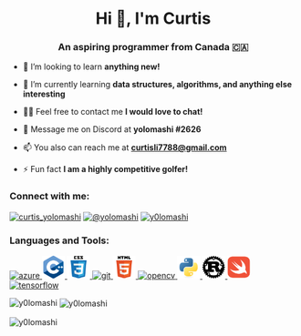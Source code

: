 <h1 align="center">Hi 👋, I'm Curtis</h1>
<h3 align="center">An aspiring programmer from Canada 🇨🇦</h3>

- 🤝 I’m looking to learn **anything new!**

- 🌱 I’m currently learning **data structures, algorithms, and anything else interesting**

- 👨‍💻 Feel free to contact me **I would love to chat!**

- 💬 Message me on Discord at **yolomashi #2626**

- 📫 You also can reach me at **curtisli7788@gmail.com**

- ⚡ Fun fact **I am a highly competitive golfer!**

<h3 align="left">Connect with me:</h3>
<p align="left">
<a href="https://instagram.com/curtis_yolomashi" target="blank"><img align="center" src="https://raw.githubusercontent.com/rahuldkjain/github-profile-readme-generator/master/src/images/icons/Social/instagram.svg" alt="curtis_yolomashi" height="30" width="40" /></a>
<a href="https://www.youtube.com/c/@yolomashi" target="blank"><img align="center" src="https://raw.githubusercontent.com/rahuldkjain/github-profile-readme-generator/master/src/images/icons/Social/youtube.svg" alt="@yolomashi" height="30" width="40" /></a>
<a href="https://www.leetcode.com/y0lomashi" target="blank"><img align="center" src="https://raw.githubusercontent.com/rahuldkjain/github-profile-readme-generator/master/src/images/icons/Social/leet-code.svg" alt="y0lomashi" height="30" width="40" /></a>
</p>

<h3 align="left">Languages and Tools:</h3>
<p align="left"> <a href="https://azure.microsoft.com/en-in/" target="_blank" rel="noreferrer"> <img src="https://www.vectorlogo.zone/logos/microsoft_azure/microsoft_azure-icon.svg" alt="azure" width="40" height="40"/> </a> <a href="https://www.w3schools.com/cpp/" target="_blank" rel="noreferrer"> <img src="https://raw.githubusercontent.com/devicons/devicon/master/icons/cplusplus/cplusplus-original.svg" alt="cplusplus" width="40" height="40"/> </a> <a href="https://www.w3schools.com/css/" target="_blank" rel="noreferrer"> <img src="https://raw.githubusercontent.com/devicons/devicon/master/icons/css3/css3-original-wordmark.svg" alt="css3" width="40" height="40"/> </a> <a href="https://git-scm.com/" target="_blank" rel="noreferrer"> <img src="https://www.vectorlogo.zone/logos/git-scm/git-scm-icon.svg" alt="git" width="40" height="40"/> </a> <a href="https://www.w3.org/html/" target="_blank" rel="noreferrer"> <img src="https://raw.githubusercontent.com/devicons/devicon/master/icons/html5/html5-original-wordmark.svg" alt="html5" width="40" height="40"/> </a> <a href="https://opencv.org/" target="_blank" rel="noreferrer"> <img src="https://www.vectorlogo.zone/logos/opencv/opencv-icon.svg" alt="opencv" width="40" height="40"/> </a> <a href="https://www.python.org" target="_blank" rel="noreferrer"> <img src="https://raw.githubusercontent.com/devicons/devicon/master/icons/python/python-original.svg" alt="python" width="40" height="40"/> </a> <a href="https://www.rust-lang.org" target="_blank" rel="noreferrer"> <img src="https://raw.githubusercontent.com/devicons/devicon/master/icons/rust/rust-plain.svg" alt="rust" width="40" height="40"/> </a> <a href="https://developer.apple.com/swift/" target="_blank" rel="noreferrer"> <img src="https://raw.githubusercontent.com/devicons/devicon/master/icons/swift/swift-original.svg" alt="swift" width="40" height="40"/> </a> <a href="https://www.tensorflow.org" target="_blank" rel="noreferrer"> <img src="https://www.vectorlogo.zone/logos/tensorflow/tensorflow-icon.svg" alt="tensorflow" width="40" height="40"/> </a> </p>

<p><img align="left" src="https://github-readme-stats.vercel.app/api/top-langs?username=y0lomashi&show_icons=true&theme=synthwave&locale=en&layout=compact" alt="y0lomashi" /></p>

<p>&nbsp;<img align="center" src="https://github-readme-stats.vercel.app/api?username=y0lomashi&show_icons=true&theme=synthwave&locale=en" alt="y0lomashi" /></p>

<p><img align="center" src="https://github-readme-streak-stats.herokuapp.com/?user=y0lomashi&theme=highcontrast" alt="y0lomashi" /></p>
